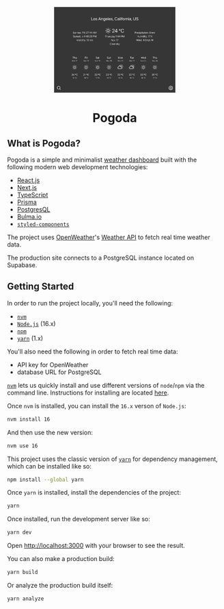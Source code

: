 <div align="center">
  <img src="./pogoda-screenshot-dark.png" height="200" />
  <h1>Pogoda</h1>
</div>

## What is Pogoda?

Pogoda is a simple and minimalist <a href="https://pogoda.vercel.app">weather dashboard</a> built with the following modern web development technologies:

- [React.js](https://reactjs.org/)
- [Next.js](https://nextjs.org/)
- [TypeScript](https://www.typescriptlang.org/)
- [Prisma](https://www.prisma.io/)
- [PostgresQL](https://www.postgresql.org/)
- [Bulma.io](https://bulma.io/)
- [`styled-components`](https://styled-components.com/)

The project uses [OpenWeather](https://openweathermap.org/)'s [Weather API](https://openweathermap.org/api) to fetch real time weather data.

The production site connects to a PostgreSQL instance located on Supabase.

## Getting Started

In order to run the project locally, you'll need the following:

- [`nvm`](https://github.com/nvm-sh/nvm)
- [`Node.js`](https://nodejs.org/) (16.x)
- [`npm`](https://www.npmjs.com/)
- [`yarn`](https://classic.yarnpkg.com/) (1.x)

You'll also need the following in order to fetch real time data:

- API key for OpenWeather
- database URL for PostgreSQL

[`nvm`](https://github.com/nvm-sh/nvm) lets us quickly install and use different versions of `node`/`npm` via the command line. Instructions for installing are located [here](https://github.com/nvm-sh/nvm#installing-and-updating).

Once `nvm` is installed, you can install the `16.x` verson of `Node.js`:

```bash
nvm install 16
```

And then use the new version:

```bash
nvm use 16
```

This project uses the classic version of [`yarn`](https://classic.yarnpkg.com/) for dependency management, which can be installed like so:

```bash
npm install --global yarn
```

Once `yarn` is installed, install the dependencies of the project:

```bash
yarn
```

Once installed, run the development server like so:

```bash
yarn dev
```

Open [http://localhost:3000](http://localhost:3000) with your browser to see the result.

You can also make a production build:

```bash
yarn build
```

Or analyze the production build itself:

```bash
yarn analyze
```
